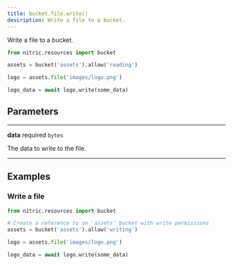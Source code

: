 ```yaml
---
title: bucket.file.write()
description: Write a file to a bucket.
---
```


Write a file to a bucket.

```python
from nitric.resources import bucket

assets = bucket('assets').allow('reading')

logo = assets.file('images/logo.png')

logo_data = await logo.write(some_data)
```

## Parameters

---

**data** required `bytes`

The data to write to the file.

---

## Examples

### Write a file

```python
from nitric.resources import bucket

# Create a reference to an 'assets' bucket with write permissions
assets = bucket('assets').allow('writing')

logo = assets.file('images/logo.png')

logo_data = await logo.write(some_data)
```

